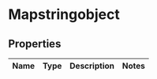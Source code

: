 
# Mapstringobject

## Properties
Name | Type | Description | Notes
------------ | ------------- | ------------- | -------------



